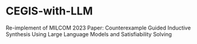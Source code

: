 # CEGIS-with-LLM
Re-implement of MILCOM 2023 Paper: Counterexample Guided Inductive Synthesis Using Large Language Models and Satisfiability Solving
